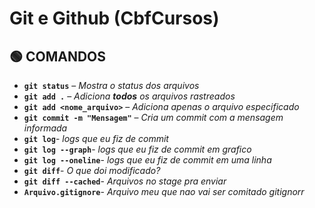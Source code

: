 # Git e Github (CbfCursos)

## 🟢 COMANDOS

- **`git status`** – *Mostra o status dos arquivos*  
- **`git add .`** – *Adiciona **todos** os arquivos rastreados*  
- **`git add <nome_arquivo>`** – *Adiciona apenas o arquivo especificado*  
- **`git commit -m "Mensagem"`** – *Cria um commit com a mensagem informada*
- **`git log`**- *logs que eu fiz de commit*
- **`git log --graph`**- *logs que eu fiz de commit em grafico*
- **`git log --oneline`**- *logs que eu fiz de commit em uma linha*
- **`git diff`**- *O que doi modificado?*
- **`git diff --cached`**- *Arquivos no stage pra enviar*
- **`Arquivo.gitignore`**- *Arquivo meu que nao vai ser comitado gitignorr*

